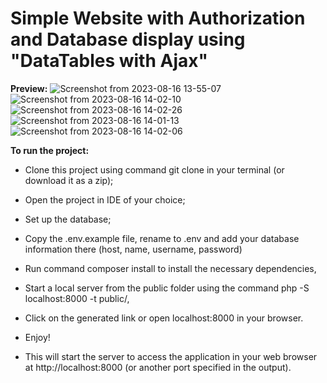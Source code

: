 # Simple Website with Authorization and Database display using "DataTables with Ajax"

 
<b>Preview:</b>
![Screenshot from 2023-08-16 13-55-07](https://github.com/rncs92/eShop/assets/123461096/c819cc67-02c0-4deb-8bca-4ea5ea451f61)
![Screenshot from 2023-08-16 14-02-10](https://github.com/rncs92/eShop/assets/123461096/8ab9523d-60b6-4787-9993-4b7a86bfd465)
![Screenshot from 2023-08-16 14-02-26](https://github.com/rncs92/eShop/assets/123461096/b3c8e436-90ac-460e-86d8-ae92b01d6197)
![Screenshot from 2023-08-16 14-01-13](https://github.com/rncs92/eShop/assets/123461096/1c441e7b-2f24-4c49-a388-4ba9d168ffa8)
![Screenshot from 2023-08-16 14-02-06](https://github.com/rncs92/eShop/assets/123461096/ef07127e-9ff3-46b8-ae4f-82a86b8bdce6)

<b>To run the project:</b>
- Clone this project using command git clone in your terminal (or download it as a zip);
- Open the project in IDE of your choice;
- Set up the database;
- Copy the .env.example file, rename to .env and add your database information there (host, name, username, password)
- Run command composer install to install the necessary dependencies,
- Start a local server from the public folder using the command php -S localhost:8000 -t public/,
- Click on the generated link or open localhost:8000 in your browser.
- Enjoy!

  
- This will start the server to access the application in your web browser at http://localhost:8000 (or another port specified in the output).  



